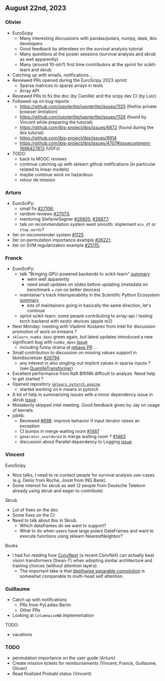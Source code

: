 ## August 22nd, 2023

### Olivier

- EuroScipy
    - Many interesting discussions with pandas/polars, numpy, dask, ibis developers
    - Good feedback by attendees on the survival analysis tutorial
    - Many questions at the poster sessions (survival analysis and skrub as well apparently)
    - Many (around 10-ish?) first time contributors at the sprint for scikit-learn and skrub
- Catching up with emails, notifications...
- Reviewed PRs opened during the EuroScipy 2023 sprint:
    - Sparse matrices to sparse arrays in tests
    - Array API
- Reviewed PRs to fix the doc (by Camille) and the scipy dev CI (by Loic)
- Followed-up on bug reports 
    - https://github.com/jupyterlite/jupyterlite/issues/1125 (firefox private browser limitation)
    - https://github.com/jupyterlite/jupyterlite/issues/1126 (found by Vincent while preparing the tutorial)
    - https://github.com/ibis-project/ibis/issues/6872 (found during the ibis tutorial)
    - https://github.com/ibis-project/ibis/issues/6914
    - https://github.com/ibis-project/ibis/issues/4707#issuecomment-1686427813 (UDFs)
- TODO:
    - back to MOOC reviews
    - continue catching up with sklearn github notifications (in particular related to linear models)
    - maybe continue work on hazardous
    - retour de mission

### Arturo

- EuroSciPy:
    - small fix [#27106](https://github.com/scikit-learn/scikit-learn/pull/27106);
    - random reviews [#27073](https://github.com/scikit-learn/scikit-learn/pull/27073);
    - mentoring StefanieSegner [#26805](https://github.com/scikit-learn/scikit-learn/pull/26805), [#26877](https://github.com/scikit-learn/scikit-learn/pull/26877);
    - talk on recommendation system went smooth: implement `min_df` or `stop_words`?
- iter on recommender system [#1125](https://github.com/sphinx-gallery/sphinx-gallery/pull/1125)
- iter on permutation importance example [#26221](https://github.com/scikit-learn/scikit-learn/pull/26221);
- iter on SVM regularization example [#25115](https://github.com/scikit-learn/scikit-learn/pull/25115);

### Franck

- EuroSciPy:
    - talk "Bringing GPU-powered backends to scikit-learn" [summary](https://pretalx.com/euroscipy-2023/talk/UVBBQZ/)
        - went well apparently
        - need small updates on slides before updating (metadata on benchmark + run on better devices)
    - maintainer's track Interoperability in the Scientific Python Ecosystem [summary](https://pretalx.com/euroscipy-2023/talk/YBQTGU/)
        - lots of maintainers going in basically the same direction, let's continue
    - sprint scikit-learn: some people contributing to array-api / testing torch backend with exotic devices (apple m2)
- Next Monday: meeting with Vladimir Kostarev from Intel for discussion promotion of work on kmeans ?
- `sklearn_numba_dpex` green again, but latest updates introduced a new significant bug with `numba_dpex` [issue](https://github.com/IntelPython/numba-dpex/issues/1106)
    - including funny drama at [rebase PR](https://github.com/scikit-learn/scikit-learn/pull/26949) ...
- Small contribution to discussion on missing values support in kbindiscretizer [#26794](https://github.com/scikit-learn/scikit-learn/issues/26794)
    - any interest in also singling-out implicit values in sparse inputs ? (see [QuantileTransformer](https://scikit-learn.org/stable/modules/generated/sklearn.preprocessing.QuantileTransformer.html))
- Excellent performance from Raft BfKNN difficult to analyze. Need help to get started ?
- Opened repository [`sklearn_pytorch_engine`](https://github.com/soda-inria/sklearn-pytorch-engine)
    - started working on k-means in pytorch
- A bit of help in summarizing issues with a minor dependency issue in skrub [issue](https://github.com/skrub-data/skrub/issues/698)
- Mistakenly skipped intel meeting. Good feedback given by Jay on usage of kernels.
- joblib:
    - Reviewed [#698](https://github.com/skrub-data/skrub/issues/698): improve behavior if input iterator raises an exception
    - CI bumps in merge waiting room [#1487](https://github.com/joblib/joblib/pull/1487)
    - `generator_unordered` in merge waiting room ? [#1463](https://github.com/joblib/joblib/pull/1463)
    - discussion about Parallel dependency to Logging [issue](https://github.com/joblib/joblib/issues/1483)

### Vincent

EuroScipy
- Nice talks, I need to re-contact people for survival analysis use-cases (e.g. Denis from Roche, Joost from ING Bank).
- Some interest for skrub as well (2 people from Deutsche Telekom already using skrub and eager to contribute)

Skrub
- Lot of fixes on the doc
- Some fixes on the CI
- Need to talk about Ibis in Skrub. 
    - Which dataframes do we want to support?
    - What to do when users have large polars DataFrames and want to execute functions using sklearn NearestNeighbor? 

Books
- I had fun reading how [ConvNext](https://arxiv.org/abs/2201.03545) (a recent ConvNet) can actually beat vision transformers (Swan-T) when adopting similar architecture and training choices (without attention layers).
    - The important take is that [depthwise separable convolution](https://vincent-maladiere.github.io/14-4-other-forms-of-convolution.html) is somewhat comparable to multi-head self attention.


### Guillaume

- Catch up with notifications
    - PRs from PyLadies Berlin
    - Other PRs
- Looking at `ColumnwiseNB` implementation

TODO:

- vacations

### TODO

- permutation importance on the user guide (Arturo)
- Create mission tickets for reimbursements (Vincent, Franck, Guillaume, Olivier)
- Read finalized Probabl status (Vincent)
